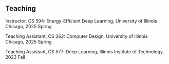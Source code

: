 <h1 id="teaching"></h1>

<h2>Teaching</h2>
Instructor, CS 594: Energy-Efficient Deep Learning, University of Illinois Chicago, 2025 Spring

Teaching Assistant, CS 362: Computer Design, University of Illinois Chicago, 2025 Spring

Teaching Assistant, CS 577: Deep Learning, Illinois Institute of Technology, 2023 Fall
